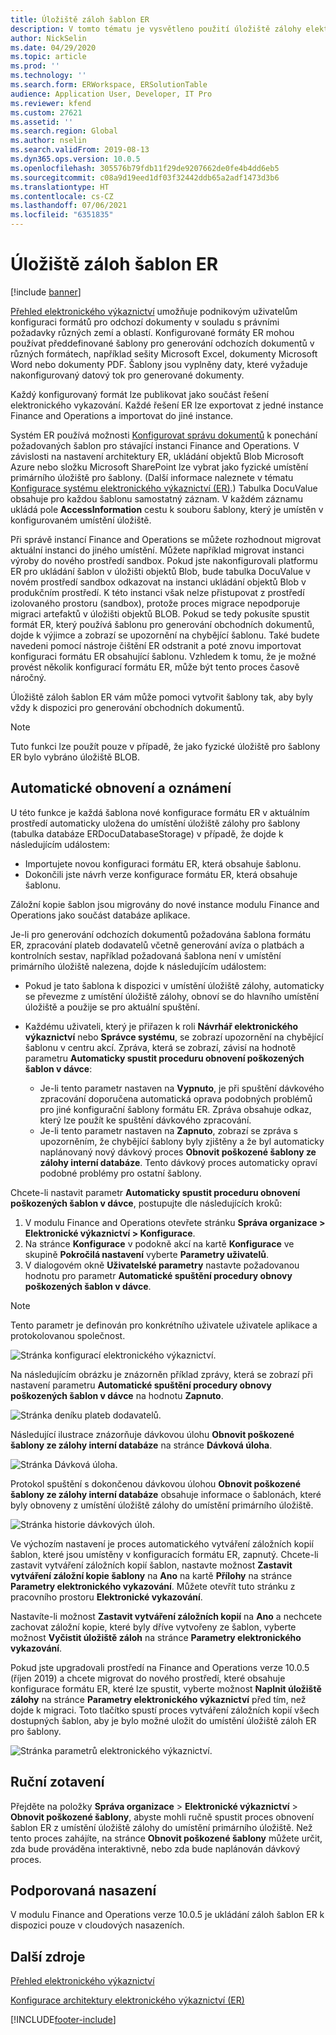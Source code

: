 ```yaml
---
title: Úložiště záloh šablon ER
description: V tomto tématu je vysvětleno použití úložiště zálohy elektronického vykazování (ER) pro obnovení šablon.
author: NickSelin
ms.date: 04/29/2020
ms.topic: article
ms.prod: ''
ms.technology: ''
ms.search.form: ERWorkspace, ERSolutionTable
audience: Application User, Developer, IT Pro
ms.reviewer: kfend
ms.custom: 27621
ms.assetid: ''
ms.search.region: Global
ms.author: nselin
ms.search.validFrom: 2019-08-13
ms.dyn365.ops.version: 10.0.5
ms.openlocfilehash: 305576b79fdb11f29de9207662de0fe4b4dd6eb5
ms.sourcegitcommit: c08a9d19eed1df03f32442ddb65a2adf1473d3b6
ms.translationtype: HT
ms.contentlocale: cs-CZ
ms.lasthandoff: 07/06/2021
ms.locfileid: "6351835"
---
```

# <a name="backup-storage-of-er-templates"></a>Úložiště záloh šablon ER

[!include [banner](../includes/banner.md)]

[Přehled elektronického výkaznictví](general-electronic-reporting.md) umožňuje podnikovým uživatelům konfiguraci formátů pro odchozí dokumenty v souladu s právními požadavky různých zemí a oblastí. Konfigurované formáty ER mohou používat předdefinované šablony pro generování odchozích dokumentů v různých formátech, například sešity Microsoft Excel, dokumenty Microsoft Word nebo dokumenty PDF. Šablony jsou vyplněny daty, které vyžaduje nakonfigurovaný datový tok pro generované dokumenty.

Každý konfigurovaný formát lze publikovat jako součást řešení elektronického vykazování. Každé řešení ER lze exportovat z jedné instance Finance and Operations a importovat do jiné instance.

Systém ER používá možnosti [Konfigurovat správu dokumentů](../../fin-ops/organization-administration/configure-document-management.md) k ponechání požadovaných šablon pro stávající instanci Finance and Operations. V závislosti na nastavení architektury ER, ukládání objektů Blob Microsoft Azure nebo složku Microsoft SharePoint lze vybrat jako fyzické umístění primárního úložiště pro šablony. (Další informace naleznete v tématu [Konfigurace systému elektronického výkaznictví (ER)](electronic-reporting-er-configure-parameters.md).) Tabulka DocuValue obsahuje pro každou šablonu samostatný záznam. V každém záznamu ukládá pole **AccessInformation** cestu k souboru šablony, který je umístěn v konfigurovaném umístění úložiště.

Při správě instancí Finance and Operations se můžete rozhodnout migrovat aktuální instanci do jiného umístění. Můžete například migrovat instanci výroby do nového prostředí sandbox. Pokud jste nakonfigurovali platformu ER pro ukládání šablon v úložišti objektů Blob, bude tabulka DocuValue v novém prostředí sandbox odkazovat na instanci ukládání objektů Blob v produkčním prostředí. K této instanci však nelze přistupovat z prostředí izolovaného prostoru (sandbox), protože proces migrace nepodporuje migraci artefaktů v úložišti objektů BLOB. Pokud se tedy pokusíte spustit formát ER, který používá šablonu pro generování obchodních dokumentů, dojde k výjimce a zobrazí se upozornění na chybějící šablonu. Také budete navedeni pomocí nástroje čištění ER odstranit a poté znovu importovat konfiguraci formátu ER obsahující šablonu. Vzhledem k tomu, že je možné provést několik konfigurací formátu ER, může být tento proces časově náročný.

Úložiště záloh šablon ER vám může pomoci vytvořit šablony tak, aby byly vždy k dispozici pro generování obchodních dokumentů.

> [!NOTE]
> Tuto funkci lze použít pouze v případě, že jako fyzické úložiště pro šablony ER bylo vybráno úložiště BLOB.

## <a name="automated-recovery-and-notification"></a>Automatické obnovení a oznámení

U této funkce je každá šablona nové konfigurace formátu ER v aktuálním prostředí automaticky uložena do umístění úložiště zálohy pro šablony (tabulka databáze ERDocuDatabaseStorage) v případě, že dojde k následujícím událostem:

- Importujete novou konfiguraci formátu ER, která obsahuje šablonu.
- Dokončili jste návrh verze konfigurace formátu ER, která obsahuje šablonu.

Záložní kopie šablon jsou migrovány do nové instance modulu Finance and Operations jako součást databáze aplikace.

Je-li pro generování odchozích dokumentů požadována šablona formátu ER, zpracování plateb dodavatelů včetně generování avíza o platbách a kontrolních sestav, například požadovaná šablona není v umístění primárního úložiště nalezena, dojde k následujícím událostem:

- Pokud je tato šablona k dispozici v umístění úložiště zálohy, automaticky se převezme z umístění úložiště zálohy, obnoví se do hlavního umístění úložiště a použije se pro aktuální spuštění.
- Každému uživateli, který je přiřazen k roli **Návrhář elektronického výkaznictví** nebo **Správce systému**, se zobrazí upozornění na chybějící šablonu v centru akcí. Zpráva, která se zobrazí, závisí na hodnotě parametru **Automaticky spustit proceduru obnovení poškozených šablon v dávce**:

    - Je-li tento parametr nastaven na **Vypnuto**, je při spuštění dávkového zpracování doporučena automatická oprava podobných problémů pro jiné konfigurační šablony formátu ER. Zpráva obsahuje odkaz, který lze použít ke spuštění dávkového zpracování.
    - Je-li tento parametr nastaven na **Zapnuto**, zobrazí se zpráva s upozorněním, že chybějící šablony byly zjištěny a že byl automaticky naplánovaný nový dávkový proces **Obnovit poškozené šablony ze zálohy interní databáze**. Tento dávkový proces automaticky opraví podobné problémy pro ostatní šablony.

Chcete-li nastavit parametr **Automaticky spustit proceduru obnovení poškozených šablon v dávce**, postupujte dle následujících kroků:

1. V modulu Finance and Operations otevřete stránku **Správa organizace \> Elektronické výkaznictví \> Konfigurace**.
2. Na stránce **Konfigurace** v podokně akcí na kartě **Konfigurace** ve skupině **Pokročilá nastavení** vyberte **Parametry uživatelů**.
3. V dialogovém okně **Uživatelské parametry** nastavte požadovanou hodnotu pro parametr **Automatické spuštění procedury obnovy poškozených šablon v dávce**.

> [!NOTE]
> Tento parametr je definován pro konkrétního uživatele uživatele aplikace a protokolovanou společnost.

![Stránka konfigurací elektronického výkaznictví.](./media/GER-BackupTemplates-1.png)

Na následujícím obrázku je znázorněn příklad zprávy, která se zobrazí při nastavení parametru **Automatické spuštění procedury obnovy poškozených šablon v dávce** na hodnotu **Zapnuto**.

![Stránka deníku plateb dodavatelů.](./media/GER-BackupTemplates-2.png)

Následující ilustrace znázorňuje dávkovou úlohu **Obnovit poškozené šablony ze zálohy interní databáze** na stránce **Dávková úloha**.

![Stránka Dávková úloha.](./media/GER-BackupTemplates-3.png)

Protokol spuštění s dokončenou dávkovou úlohou **Obnovit poškozené šablony ze zálohy interní databáze** obsahuje informace o šablonách, které byly obnoveny z umístění úložiště zálohy do umístění primárního úložiště.

![Stránka historie dávkových úloh.](./media/GER-BackupTemplates-4.png)

Ve výchozím nastavení je proces automatického vytváření záložních kopií šablon, které jsou umístěny v konfiguracích formátu ER, zapnutý. Chcete-li zastavit vytváření záložních kopií šablon, nastavte možnost **Zastavit vytváření záložní kopie šablony** na **Ano** na kartě **Přílohy** na stránce **Parametry elektronického vykazování**. Můžete otevřít tuto stránku z pracovního prostoru **Elektronické vykazování**.

Nastavíte-li možnost **Zastavit vytváření záložních kopií** na **Ano** a nechcete zachovat záložní kopie, které byly dříve vytvořeny ze šablon, vyberte možnost **Vyčistit úložiště záloh** na stránce **Parametry elektronického vykazování**.

Pokud jste upgradovali prostředí na Finance and Operations verze 10.0.5 (říjen 2019) a chcete migrovat do nového prostředí, které obsahuje konfigurace formátu ER, které lze spustit, vyberte možnost **Naplnit úložiště zálohy** na stránce **Parametry elektronického výkaznictví** před tím, než dojde k migraci. Toto tlačítko spustí proces vytváření záložních kopií všech dostupných šablon, aby je bylo možné uložit do umístění úložiště záloh ER pro šablony.

![Stránka parametrů elektronického výkaznictví.](./media/GER-BackupTemplates-5.png)

## <a name="manual-recovery"></a>Ruční zotavení

Přejděte na položky **Správa organizace** \> **Elektronické výkaznictví** \> **Obnovit poškozené šablony**, abyste mohli ručně spustit proces obnovení šablon ER z umístění úložiště zálohy do umístění primárního úložiště. Než tento proces zahájíte, na stránce **Obnovit poškozené šablony** můžete určit, zda bude prováděna interaktivně, nebo zda bude naplánován dávkový proces.

## <a name="supported-deployments"></a>Podporovaná nasazení

V modulu Finance and Operations verze 10.0.5 je ukládání záloh šablon ER k dispozici pouze v cloudových nasazeních.

## <a name="additional-resources"></a>Další zdroje

[Přehled elektronického výkaznictví](general-electronic-reporting.md)

[Konfigurace architektury elektronického výkaznictví (ER)](electronic-reporting-er-configure-parameters.md)


[!INCLUDE[footer-include](../../../includes/footer-banner.md)]